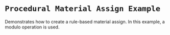 # `Procedural Material Assign Example`

Demonstrates how to create a rule-based material assign. In this example, a modulo operation is used.
